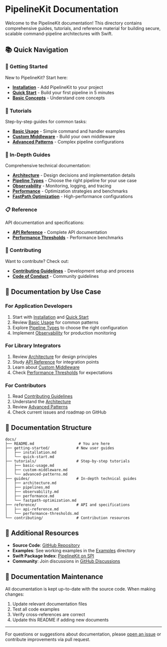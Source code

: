 # PipelineKit Documentation

Welcome to the PipelineKit documentation! This directory contains comprehensive guides, tutorials, and reference material for building secure, scalable command-pipeline architectures with Swift.

## 📚 Quick Navigation

### 🚀 Getting Started
New to PipelineKit? Start here:

- [**Installation**](getting-started/installation.md) - Add PipelineKit to your project
- [**Quick Start**](getting-started/quick-start.md) - Build your first pipeline in 5 minutes
- [**Basic Concepts**](guides/architecture.md#basic-concepts) - Understand core concepts

### 📖 Tutorials
Step-by-step guides for common tasks:

- [**Basic Usage**](tutorials/basic-usage.md) - Simple command and handler examples
- [**Custom Middleware**](tutorials/custom-middleware.md) - Build your own middleware
- [**Advanced Patterns**](tutorials/advanced-patterns.md) - Complex pipeline configurations

### 🔧 In-Depth Guides
Comprehensive technical documentation:

- [**Architecture**](guides/architecture.md) - Design decisions and implementation details
- [**Pipeline Types**](guides/pipelines.md) - Choose the right pipeline for your use case
- [**Observability**](guides/observability.md) - Monitoring, logging, and tracing
- [**Performance**](guides/performance.md) - Optimization strategies and benchmarks
- [**FastPath Optimization**](guides/fastpath-optimization.md) - High-performance configurations

### 📋 Reference
API documentation and specifications:

- [**API Reference**](reference/api-reference.md) - Complete API documentation
- [**Performance Thresholds**](reference/performance-thresholds.md) - Performance benchmarks

### 🤝 Contributing
Want to contribute? Check out:

- [**Contributing Guidelines**](../CONTRIBUTING.md) - Development setup and process
- [**Code of Conduct**](../CODE_OF_CONDUCT.md) - Community guidelines

## 🎯 Documentation by Use Case

### For Application Developers
1. Start with [Installation](getting-started/installation.md) and [Quick Start](getting-started/quick-start.md)
2. Review [Basic Usage](tutorials/basic-usage.md) for common patterns
3. Explore [Pipeline Types](guides/pipelines.md) to choose the right configuration
4. Implement [Observability](guides/observability.md) for production monitoring

### For Library Integrators
1. Review [Architecture](guides/architecture.md) for design principles
2. Study [API Reference](reference/api-reference.md) for integration points
3. Learn about [Custom Middleware](tutorials/custom-middleware.md)
4. Check [Performance Thresholds](reference/performance-thresholds.md) for expectations

### For Contributors
1. Read [Contributing Guidelines](../CONTRIBUTING.md)
2. Understand the [Architecture](guides/architecture.md)
3. Review [Advanced Patterns](tutorials/advanced-patterns.md)
4. Check current issues and roadmap on GitHub

## 📖 Documentation Structure

```
docs/
├── README.md                    # You are here
├── getting-started/            # New user guides
│   ├── installation.md
│   └── quick-start.md
├── tutorials/                  # Step-by-step tutorials
│   ├── basic-usage.md
│   ├── custom-middleware.md
│   └── advanced-patterns.md
├── guides/                     # In-depth technical guides
│   ├── architecture.md
│   ├── pipelines.md
│   ├── observability.md
│   ├── performance.md
│   └── fastpath-optimization.md
├── reference/                  # API and specifications
│   ├── api-reference.md
│   └── performance-thresholds.md
└── contributing/               # Contribution resources
```

## 🔗 Additional Resources

- **Source Code**: [GitHub Repository](https://github.com/yourusername/PipelineKit)
- **Examples**: See working examples in the [Examples](https://github.com/yourusername/PipelineKit/tree/main/Examples) directory
- **Swift Package Index**: [PipelineKit on SPI](https://swiftpackageindex.com/yourusername/PipelineKit)
- **Community**: Join discussions in [GitHub Discussions](https://github.com/yourusername/PipelineKit/discussions)

## 📝 Documentation Maintenance

All documentation is kept up-to-date with the source code. When making changes:

1. Update relevant documentation files
2. Test all code examples
3. Verify cross-references are correct
4. Update this README if adding new documents

---

For questions or suggestions about documentation, please [open an issue](https://github.com/yourusername/PipelineKit/issues) or contribute improvements via pull request.